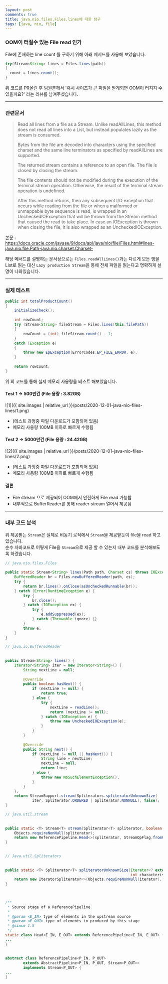 ```yaml
---
layout: post
comments: true
title: java.nio.files.Files.lines에 대한 탐구
tags: [java, nio, file]
---
```


### OOM이 터질수 있는 File read 인가

File에 존재하는 line count 를 구하기 위해 아래 메서드를 사용해 보았습니다.  

```java
try(Stream<String> lines = Files.lines(path))
{
  count = lines.count();
}  
```

위 코드를 PR올린 후 팀원분께서 '혹시 사이즈가 큰 파일을 받게되면 OOM이 터지지 수 있을까요?' 라는 리뷰를 남겨주셨습니다.

--- 

### 관련문서

> Read all lines from a file as a Stream. Unlike readAllLines, this method does not read all lines into a List, but instead populates lazily as the stream is consumed.
> 
> Bytes from the file are decoded into characters using the specified charset and the same line terminators as specified by readAllLines are supported.
> 
> The returned stream contains a reference to an open file. The file is closed by closing the stream.
> 
> The file contents should not be modified during the execution of the terminal stream operation. Otherwise, the result of the terminal stream operation is undefined.
> 
> After this method returns, then any subsequent I/O exception that occurs while reading from the file or when a malformed or unmappable byte sequence is read, is wrapped in an UncheckedIOException that will be thrown from the Stream method that caused the read to take place. In case an IOException is thrown when closing the file, it is also wrapped as an UncheckedIOException.

본문 : https://docs.oracle.com/javase/9/docs/api/java/nio/file/Files.html#lines-java.nio.file.Path-java.nio.charset.Charset- 

해당 메서드를 설명하는 문서상으로는 `Files.readAllLines()`과는 다르게 모든 행을 List로 읽는 대신 `Lazy production Stream`을 통해 전체 파일을 읽는다고 명확하게 설명이 나와있습니다. 

---

### 실제 테스트

```java
public int totalProductCount()
{
    initializeCheck();
 
    int rowCount;
    try (Stream<String> fileStream = Files.lines(this.filePath))
    {
        rowCount = (int) fileStream.count() - 1;
    }
    catch (Exception e)
    {
        throw new EpException(ErrorCodes.EP_FILE_ERROR, e);
    }
 
    return rowCount;
}
```

위 의 코드를 통해 실제 메모리 사용량을 테스트 해보았습니다.

#### Test 1 → 500만건 (File 용량 : 3.82GB)
![1]({{ site.images | relative_url }}/posts/2020-12-01-java-nio-files-lines/1.png)   

- (테스트 과정중 파일 다운로드가 포함되어 있음)
- 메모리 사용량 100MB 이하로 빠르게 수행됨  

#### Test 2 → 5000만건 (File 용량 : 24.42GB)
![2]({{ site.images | relative_url }}/posts/2020-12-01-java-nio-files-lines/2.png) 

- (테스트 과정중 파일 다운로드가 포함되어 있음)
- 메모리 사용량 100MB 이하로 빠르게 수행됨  


#### 결론

- File stream 으로 제공되어 OOM에서 안전하게 File read 가능함
- 내부적으로 BufferReader를 통해 reader stream 열어서 제공됨

---

### 내부 코드 분석

위 제공받는 `Stream`은 실제로 비동기 로직에서 `Stream`을 제공받듯이 file을 read 하고 있습니다.  
순수 자바코드로 어떻게 File을 `Stream`으로 제공 할 수 있는지 내부 코드를 분석해보도록 하겠습니다.

```java
// java.nio.files.Files
 
public static Stream<String> lines(Path path, Charset cs) throws IOException {
    BufferedReader br = Files.newBufferedReader(path, cs);
    try {
        return br.lines().onClose(asUncheckedRunnable(br));
    } catch (Error|RuntimeException e) {
        try {
            br.close();
        } catch (IOException ex) {
            try {
                e.addSuppressed(ex);
            } catch (Throwable ignore) {}
        }
        throw e;
    }
}
```


```java
// java.io.BufferedReader
 
 
public Stream<String> lines() {
    Iterator<String> iter = new Iterator<String>() {
        String nextLine = null;
 
        @Override
        public boolean hasNext() {
            if (nextLine != null) {
                return true;
            } else {
                try {
                    nextLine = readLine();
                    return (nextLine != null);
                } catch (IOException e) {
                    throw new UncheckedIOException(e);
                }
            }
        }
 
        @Override
        public String next() {
            if (nextLine != null || hasNext()) {
                String line = nextLine;
                nextLine = null;
                return line;
            } else {
                throw new NoSuchElementException();
            }
        }
    };
    return StreamSupport.stream(Spliterators.spliteratorUnknownSize(
            iter, Spliterator.ORDERED | Spliterator.NONNULL), false);
}
```


```java
// java.util.stream
 
 
public static <T> Stream<T> stream(Spliterator<T> spliterator, boolean parallel) {
    Objects.requireNonNull(spliterator);
    return new ReferencePipeline.Head<>(spliterator, StreamOpFlag.fromCharacteristics(spliterator),  parallel);
}
 
```

```java
// Java.util.Spliterators
 
 
public static <T> Spliterator<T> spliteratorUnknownSize(Iterator<? extends T> iterator,
                                                        int characteristics) {
    return new IteratorSpliterator<>(Objects.requireNonNull(iterator), characteristics);
}
 
 
```

```java
/**
 * Source stage of a ReferencePipeline.
 *
 * @param <E_IN> type of elements in the upstream source
 * @param <E_OUT> type of elements in produced by this stage
 * @since 1.8
 */
static class Head<E_IN, E_OUT> extends ReferencePipeline<E_IN, E_OUT> {
...
}
 
 
abstract class ReferencePipeline<P_IN, P_OUT>
        extends AbstractPipeline<P_IN, P_OUT, Stream<P_OUT>>
        implements Stream<P_OUT> {
...
}
```